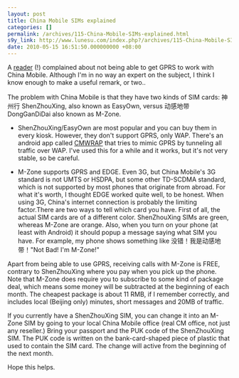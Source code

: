 ```yaml
---
layout: post
title: China Mobile SIMs explained
categories: []
permalink: /archives/115-China-Mobile-SIMs-explained.html
s9y_link: http://www.lunesu.com/index.php?/archives/115-China-Mobile-SIMs-explained.html
date: 2010-05-15 16:51:50.000000000 +08:00
---
```

A <a href="http://www.lunesu.com/archives/114-New-phone-number.html#c1835" title="Jose">reader</a> (!) complained about not being able to get GPRS to work with China Mobile. Although I'm in no way an expert on the subject, I think I know enough to make a useful remark, or two..

The problem with China Mobile is that they have two kinds of SIM cards: 神州行 ShenZhouXing, also known as EasyOwn, versus 动感地带 DongGanDiDai also known as M-Zone.

* ShenZhouXing/EasyOwn are most popular and you can buy them in every kiosk. However, they don't support GPRS, only WAP. There's an android app called <a href="http://code.google.com/p/cmwrap/" title="CMWrap">CMWRAP</a> that tries to mimic GPRS by tunneling all traffic over WAP. I've used this for a while and it works, but it's not very stable, so be careful.

* M-Zone supports GPRS and EDGE. Even 3G, but China Mobile's 3G standard is not UMTS or HSDPA, but some other TD-SCDMA standard, which is not supported by most phones that originate from abroad. For what it's worth, I thought EDGE worked quite well, to be honest. When using 3G, China's internet connection is probably the limiting factor.There are two ways to tell which card you have. First of all, the actual SIM cards are of a different color. ShenZhouXing SIMs are green, whereas M-Zone are orange. Also, when you turn on your phone (at least with Android) it should popup a message saying what SIM you have. For example, my phone shows something like 没错！我是动感地带！"Not Bad! I'm M-Zone!"

Apart from being able to use GPRS, receiving calls with M-Zone is FREE, contrary to ShenZhouXing where you pay when you pick up the phone. Note that M-Zone does require you to subscribe to some kind of package deal, which means some money will be subtracted at the beginning of each month. The cheapest package is about 11 RMB, if I remember correctly, and includes local (Beijing only) minutes, short messages and 20MB of traffic.

If you currently have a ShenZhouXing SIM, you can change it into an M-Zone SIM by going to your local China Mobile office (real CM office, not just any reseller.) Bring your passport and the PUK code of the ShenZhouXing SIM. The PUK code is written on the bank-card-shaped piece of plastic that used to contain the SIM card. The change will active from the beginning of the next month.

Hope this helps.
